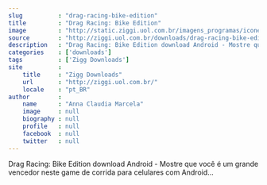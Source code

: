 ```yaml
---
slug          : "drag-racing-bike-edition"
title         : "Drag Racing: Bike Edition"
image         : "http://static.ziggi.uol.com.br/imagens_programas/icone_04b6c62392781f577597c14859505296_drag_racing_bike_edition.jpg"
source        : "http://ziggi.uol.com.br/downloads/drag-racing-bike-edition/android"
description   : "Drag Racing: Bike Edition download Android - Mostre que você é um grande vencedor neste game de corrida para celulares com Android..."
categories    : ['downloads']
tags          : ['Zigg Downloads']
site          :
    title     : "Zigg Downloads"
    url       : "http://ziggi.uol.com.br/"
    locale    : "pt_BR"
author        :
    name      : "Anna Claudia Marcela"
    image     : null
    biography : null
    profile   : null
    facebook  : null
    twitter   : null
---
```


Drag Racing: Bike Edition download Android - Mostre que você é um grande vencedor neste game de corrida para celulares com Android...
